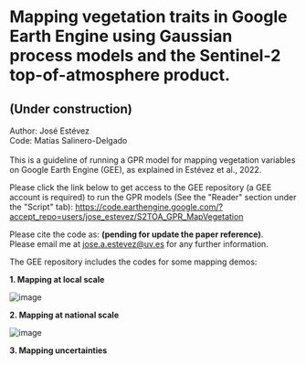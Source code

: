 # Mapping vegetation traits in Google Earth Engine using Gaussian process models and the Sentinel-2 top-of-atmosphere product.
## (Under construction)

Author: José Estévez  
Code: Matías Salinero-Delgado
\
\
This is a guideline of running a GPR model for mapping vegetation variables on Google Earth Engine (GEE), as explained in Estévez et al., 2022.

Please click the link below to get access to the GEE repository (a GEE account is required) to run the GPR models (See the "Reader" section under the "Script" tab): https://code.earthengine.google.com/?accept_repo=users/jose_estevez/S2TOA_GPR_MapVegetation  
<!-- (If you are not a GEE user and interested in the apps, please visit: Earth Engine Apps **(pending for update)**  -->

Please cite the code as: **(pending for update the paper reference)**.   
Please email me at jose.a.estevez@uv.es for any further information.   


The GEE repository includes the codes for some mapping demos:

**1. Mapping at local scale**

![image](https://user-images.githubusercontent.com/99983732/155011559-29060772-a883-45fe-b296-3934fb410823.png)
 
**2. Mapping at national scale**
 
![image](https://user-images.githubusercontent.com/99983732/155011342-e8c0726d-f9fd-4552-a859-a359709acffe.png)

**3. Mapping uncertainties**
